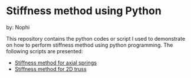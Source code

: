 # Stiffness method using Python
by: Nophi


This repository contains the python codes or script I used to demonstrate on how to perform stiffness method using python programming. The following scripts are presented:

- [Stiffness method for axial springs](https://github.com/nophibiton/Struct_Engg/blob/main/stiffness-method/stiffness-method-using-python/stiffness_method_axial_springs.ipynb)
- [Stiffness method for 2D truss](https://github.com/nophibiton/Struct_Engg/blob/main/stiffness-method/stiffness-method-using-python/stiffness_method_trusses2d.ipynb)
